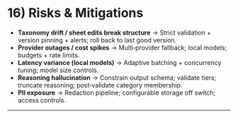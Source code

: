 # 16) Risks & Mitigations

* **Taxonomy drift / sheet edits break structure** → Strict validation + version pinning + alerts; roll back to last good version.
* **Provider outages / cost spikes** → Multi‑provider fallback; local models; budgets + rate limits.
* **Latency variance (local models)** → Adaptive batching + concurrency tuning; model size controls.
* **Reasoning hallucination** → Constrain output schema; validate tiers; truncate reasoning; post‑validate category membership.
* **PII exposure** → Redaction pipeline; configurable storage off switch; access controls.

---
